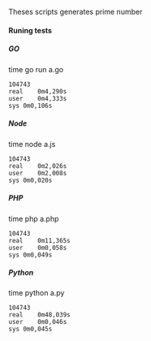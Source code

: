 Theses scripts generates prime number

#### Runing tests

##### GO
time go run a.go
```
104743
real	0m4,290s
user	0m4,333s
sys	0m0,106s
```

##### Node
time node a.js
```
104743
real	0m2,026s
user	0m2,008s
sys	0m0,020s
```

##### PHP
time php a.php
```
104743
real	0m11,365s
user	0m0,058s
sys	0m0,049s
```

##### Python
time python a.py
```
104743
real	0m48,039s
user	0m0,046s
sys	0m0,045s
```
